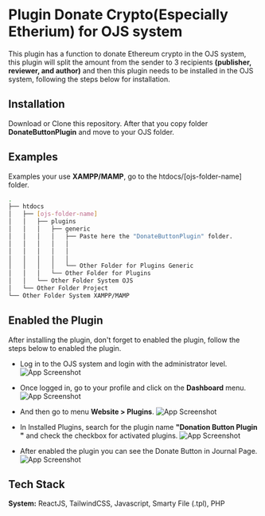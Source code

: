 
# Plugin Donate Crypto(Especially Etherium) for OJS system 

This plugin has a function to donate Ethereum crypto in the OJS system, this plugin will split the amount from the sender to 3 recipients **(publisher, reviewer, and author)** and then this plugin needs to be installed in the OJS system, following the steps below for installation.


## Installation

Download or Clone this repository. After that you copy folder **DonateButtonPlugin** and move to your OJS folder.

    
## Examples

Examples your use **XAMPP/MAMP**, go to the htdocs/[ojs-folder-name] folder.

```bash
.
├── htdocs
│   ├── [ojs-folder-name]
│   │   ├── plugins
│   │   │   ├── generic
│   │   │   │   ├── Paste here the "DonateButtonPlugin" folder.
│   │   │   │   │   
│   │   │   │   │   
│   │   │   │   │   
│   │   │   │   └── Other Folder for Plugins Generic
│   │   │   └── Other Folder for Plugins
│   │   └── Other Folder System OJS
│   └── Other Folder Project
└── Other Folder System XAMPP/MAMP
```



## Enabled the Plugin

After installing the plugin, don't forget to enabled the plugin, follow the steps below to enabled the plugin.

- Log in to the OJS system and login with the administrator level.
    ![App Screenshot](https://via.placeholder.com/468x300?text=App+Screenshot+Here)

- Once logged in, go to your profile and click on the **Dashboard** menu.
    ![App Screenshot](https://via.placeholder.com/468x300?text=App+Screenshot+Here)

- And then go to menu **Website > Plugins**.
    ![App Screenshot](https://via.placeholder.com/468x300?text=App+Screenshot+Here)

- In Installed Plugins, search for the plugin name **"Donation Button Plugin "** and check the checkbox for activated plugins.
    ![App Screenshot](https://via.placeholder.com/468x300?text=App+Screenshot+Here)

- After enabled the plugin you can see the Donate Button in Journal Page.
    ![App Screenshot](https://via.placeholder.com/468x300?text=App+Screenshot+Here)



## Tech Stack

**System:** ReactJS, TailwindCSS, Javascript, Smarty File (.tpl), PHP

